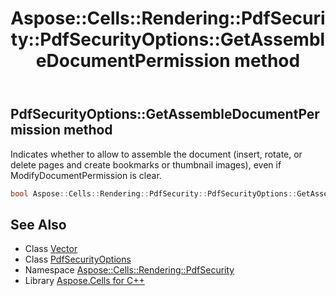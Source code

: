﻿---
title: Aspose::Cells::Rendering::PdfSecurity::PdfSecurityOptions::GetAssembleDocumentPermission method
linktitle: GetAssembleDocumentPermission
second_title: Aspose.Cells for C++ API Reference
description: 'Aspose::Cells::Rendering::PdfSecurity::PdfSecurityOptions::GetAssembleDocumentPermission method. Indicates whether to allow to assemble the document (insert, rotate, or delete pages and create bookmarks or thumbnail images), even if ModifyDocumentPermission is clear in C++.'
type: docs
weight: 2200
url: /cpp/aspose.cells.rendering.pdfsecurity/pdfsecurityoptions/getassembledocumentpermission/
---
## PdfSecurityOptions::GetAssembleDocumentPermission method


Indicates whether to allow to assemble the document (insert, rotate, or delete pages and create bookmarks or thumbnail images), even if ModifyDocumentPermission is clear.

```cpp
bool Aspose::Cells::Rendering::PdfSecurity::PdfSecurityOptions::GetAssembleDocumentPermission()
```

## See Also

* Class [Vector](../../../aspose.cells/vector/)
* Class [PdfSecurityOptions](../)
* Namespace [Aspose::Cells::Rendering::PdfSecurity](../../)
* Library [Aspose.Cells for C++](../../../)
